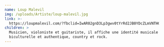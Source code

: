 ```yaml
---
name: Loup Malevil
img: /uploads/Artiste/loup-malevil.jpg
link: >-
  https://loupmalevil.com/?fbclid=IwAR02gnD3Lp3gwv0tYrRd2JB0YDcZLmVNTHG1Gy_e50lhJ5-YiqEKo6Q4AUY
children: >
  Musicien, violoniste et guitariste, il affiche une identité musicale
  biculturelle et authentique, country et rock.
---
```


